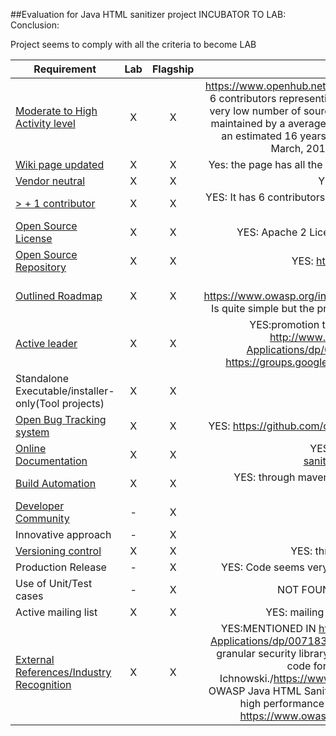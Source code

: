 ##Evaluation for Java HTML sanitizer project
INCUBATOR TO LAB:
Conclusion: 

Project seems to comply with all the criteria to become LAB


| Requirement   |           Lab       |       Flagship     |     Reason       |
|---------------|:------------------:|:------------------:|:------------------:|
| [Moderate to High Activity level](http://blog.openhub.net/about-project-activity-icons/)|  X | X |https://www.openhub.net/p/owasp-java-html-sanitizer: has had 284 commits made by 6 contributors  representing 65,100 lines of code/is mostly written in JavaScript with a very low number of source code comments has a codebase with a long source history maintained by a average size development team with increasing Y-O-Y commits/took an estimated 16 years of effort (COCOMO model) /starting with its first commit in March, 2011 ending with its most recent commit 3 days ago|
| [Wiki page updated](Wiki-page-updated.md) | X | X | Yes: the page has all the requirements expected for an updated wiki page (see criteria)|
| [Vendor neutral](vendor_neutral.md)  | X | X |YES: No logo appears on their wiki page|
| [> + 1 contributor](contributors.md) |  X | X |YES: It has 6 contributors(see openhub: https://www.openhub.net/p/owasp-java-html-sanitizer |
| [Open Source License](licenses.md) | X | X |YES: Apache 2 License and the New BSD License (displayed on wiki page)|
| [Open Source Repository](https://www.openhub.net/orgs/OWASP)| X | X |YES: https://github.com/owasp/java-html-sanitizer|
| [Outlined Roadmap](outlined_roadmap.md)  | X | X |YES: https://www.owasp.org/index.php/OWASP_Java_HTML_Sanitizer_Project#tab=Roadmap Is quite simple but the project is quite mature based on the code analysis by Openhub
| [Active leader](active_leader.md) | X | X |YES:promotion through conferesebces such as APPSEC, Book author http://www.amazon.com/Iron-Clad-Java-Building-Secure-Applications/dp/0071835881 with activities ansd views every month : https://groups.google.com/forum/#!forum/owasp-java-html-sanitizer-support |
| Standalone Executable/installer-only(Tool projects) | X | X |YES: this is a code, not required
| [Open Bug Tracking system](https://en.wikipedia.org/wiki/Bug_tracking_system)  | X | X |YES: https://github.com/owasp/java-html-sanitizer/issues (15 issues open/40 closed)|
| [Online Documentation](onlinedocumentation.md) | X | X | YES:https://github.com/OWASP/java-html-sanitizer/blob/master/docs/getting_started.md|
| [Build Automation](https://en.wikipedia.org/wiki/Build_automation)  | X | X | YES: through maven (maven project: https://github.com/OWASP/java-html-sanitizer/blob/master/pom.xml)|
| [Developer Community](developer.md) | - | X | NOT FOUND |
| Innovative approach |  - | X | NOT FOUND |
| [Versioning control](https://git-scm.com/book/en/v2/Getting-Started-About-Version-Control)| X | X |YES: through maven central: v239 at Maven Central |
| Production Release | - | X | YES: Code seems very mature (code base of 4 years, see openhub for more info)|
| Use of Unit/Test cases | - | X | NOT FOUND: project leader can provide more info on this |
| Active mailing list | X | X | YES: mailing list has 99 posting topics over a period of 2 years |
| [External References/Industry Recognition](industry_recognition.md) | X | X | YES:MENTIONED IN http://www.amazon.com/Iron-Clad-Java-Building-Secure-Applications/dp/0071835881:"The OWASP Java Encoder is a high-performance and granular security library intended for output encoding functionality in user interface code for very detailed XSS defense. Authored by Jeff Ichnowski./https://www.owasp.org/index.php/OWASP_Java_Encoder_Project/The OWASP Java HTML Sanitizer provides untrusted HTML sanitization. This library is both high performance and low resource utilization. Authored by Mike Samuel. https://www.owasp.org/index.php/OWASP_Java_HTML_Sanitizer_Project |


